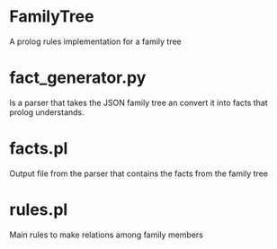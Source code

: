 # FamilyTree
A prolog rules implementation for a family tree

# fact_generator.py
Is a parser that takes the JSON family tree an convert it into facts that prolog understands.

# facts.pl
Output file from the parser that contains the facts from the family tree

# rules.pl
Main rules to make relations among family members
